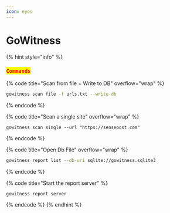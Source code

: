 ```yaml
---
icon: eyes
---
```


# GoWitness

{% hint style="info" %}
### <mark style="color:red;">`Commands`</mark>

{% code title="Scan from file + Write to DB" overflow="wrap" %}
```sh
gowitness scan file -f urls.txt --write-db
```
{% endcode %}

{% code title="Scan a single site" overflow="wrap" %}
```shell
gowitness scan single --url "https://sensepost.com"
```
{% endcode %}

{% code title="Open Db File" overflow="wrap" %}
```sh
gowitness report list --db-uri sqlite://gowitness.sqlite3
```
{% endcode %}

{% code title="Start the report server" %}
```sh
gowitness report server
```
{% endcode %}
{% endhint %}

